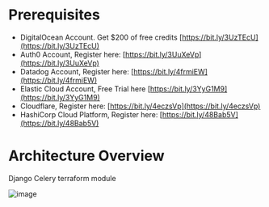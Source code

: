 # Prerequisites 

- DigitalOcean Account. Get $200 of free credits [https://bit.ly/3UzTEcU](https://bit.ly/3UzTEcU)
- Auth0 Account, Register here: [https://bit.ly/3UuXeVp](https://bit.ly/3UuXeVp)
- Datadog Account, Register here: [https://bit.ly/4frmiEW](https://bit.ly/4frmiEW)
- Elastic Cloud Account, Free Trial here [https://bit.ly/3YyG1M9](https://bit.ly/3YyG1M9)
- Cloudflare, Register here: [https://bit.ly/4eczsVp](https://bit.ly/4eczsVp)
- HashiCorp Cloud Platform, Register here: [https://bit.ly/48Bab5V](https://bit.ly/48Bab5V)
  

# Architecture Overview

Django Celery terraform module

![image](https://github.com/user-attachments/assets/f78e5363-6d17-4bc4-962d-69de5b285547)


  
